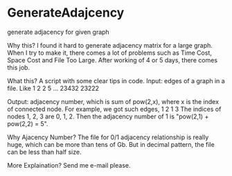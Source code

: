 # GenerateAdajcency
generate adjacency for given graph

Why this?
I found it hard to generate adjacency matrix for a large graph. When I try to make it, there comes a lot of problems such as Time Cost, Space Cost and File Too Large. After working of 4 or 5 days, there comes this job.

What this?
A script with some clear tips in code.
Input: edges of a graph in a file. Like
1 2
2 5
...
23432 23222

Output: adjacency number, which is sum of pow(2,x), where x is the index of connected node.
For example, we got such edges,
1 2
1 3
The indices of nodes 1, 2, 3 are 0, 1, 2.
Then the adjacency number of 1 is "pow(2,1) + pow(2,2) = 5".

Why Ajacency Number?
The file for 0/1 adjacency relationship is really huge, which can be more than tens of Gb. But in decimal pattern, the file can be less than half size.

More Explaination?
Send me e-mail please.
